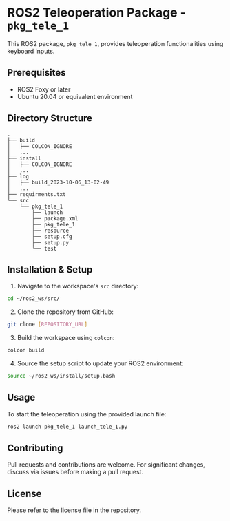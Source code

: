 # ROS2 Teleoperation Package - `pkg_tele_1`

This ROS2 package, `pkg_tele_1`, provides teleoperation functionalities using keyboard inputs.

## Prerequisites

- ROS2 Foxy or later
- Ubuntu 20.04 or equivalent environment

## Directory Structure

```
.
├── build
│   ├── COLCON_IGNORE
│   ...
├── install
│   ├── COLCON_IGNORE
│   ...
├── log
│   ├── build_2023-10-06_13-02-49
│   ...
├── requirments.txt
└── src
    └── pkg_tele_1
        ├── launch
        ├── package.xml
        ├── pkg_tele_1
        ├── resource
        ├── setup.cfg
        ├── setup.py
        └── test
```

## Installation & Setup

1. Navigate to the workspace's `src` directory:
```bash
cd ~/ros2_ws/src/
```

2. Clone the repository from GitHub:
```bash
git clone [REPOSITORY_URL]
```

3. Build the workspace using `colcon`:
```bash
colcon build
```

4. Source the setup script to update your ROS2 environment:
```bash
source ~/ros2_ws/install/setup.bash
```

## Usage

To start the teleoperation using the provided launch file:
```bash
ros2 launch pkg_tele_1 launch_tele_1.py
```

## Contributing

Pull requests and contributions are welcome. For significant changes, discuss via issues before making a pull request.

## License
Please refer to the license file in the repository.
